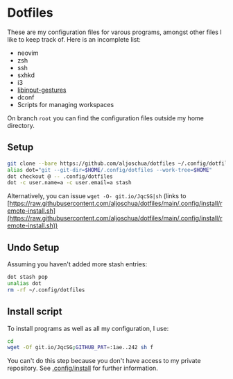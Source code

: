 # Dotfiles
These are my configuration files for varous programs, amongst other files I like to keep track of.
Here is an incomplete list:

- neovim
- zsh
- ssh
- sxhkd
- i3
- [libinput-gestures](https://github.com/bulletmark/libinput-gestures)
- dconf
- Scripts for managing workspaces

On branch `root` you can find the configuration files outside my home directory.

## Setup
```bash
git clone --bare https://github.com/aljoschua/dotfiles ~/.config/dotfiles
alias dot="git --git-dir=$HOME/.config/dotfiles --work-tree=$HOME"
dot checkout @ -- .config/dotfiles
dot -c user.name=a -c user.email=a stash
```
Alternatively, you can issue `wget -O- git.io/JqcSG|sh` (links to [https://raw.githubusercontent.com/aljoschua/dotfiles/main/.config/install/remote-install.sh](https://raw.githubusercontent.com/aljoschua/dotfiles/main/.config/install/remote-install.sh))

## Undo Setup
Assuming you haven't added more stash entries:
```bash
dot stash pop
unalias dot
rm -rf ~/.config/dotfiles
```

## Install script
To install programs as well as all my configuration, I use:
```bash
cd
wget -Of git.io/JqcSG;GITHUB_PAT=:1ae..242 sh f
```
You can't do this step because you don't have access to my private repository.
See [.config/install](.config/install) for further information.
